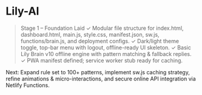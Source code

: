 # Lily-AI
> Stage 1 – Foundation Laid
✓ Modular file structure for index.html, dashboard.html, main.js, style.css, manifest.json, sw.js, functions/brain.js, and deployment configs.
✓ Dark/light theme toggle, top-bar menu with logout, offline-ready UI skeleton.
✓ Basic Lily Brain v10 offline engine with pattern matching & fallback replies.
✓ PWA manifest defined; service worker stub ready for caching.

Next: Expand rule set to 100+ patterns, implement sw.js caching strategy, refine animations & micro-interactions, and secure online API integration via Netlify Functions.
